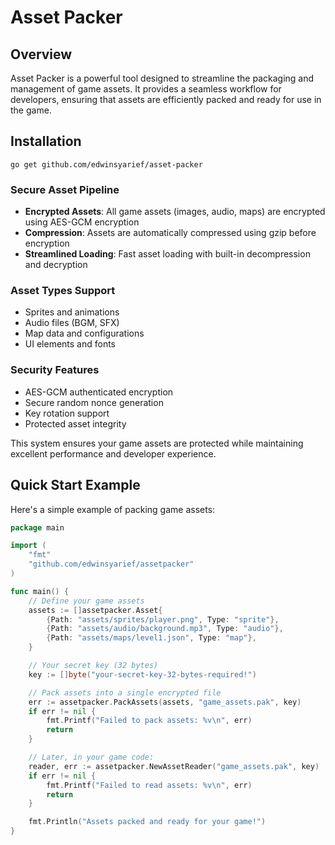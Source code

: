 # Asset Packer

## Overview

Asset Packer is a powerful tool designed to streamline the packaging and management of game assets. It provides a seamless workflow for developers, ensuring that assets are efficiently packed and ready for use in the game.

## Installation

`go get github.com/edwinsyarief/asset-packer`

### Secure Asset Pipeline

- **Encrypted Assets**: All game assets (images, audio, maps) are encrypted using AES-GCM encryption
- **Compression**: Assets are automatically compressed using gzip before encryption
- **Streamlined Loading**: Fast asset loading with built-in decompression and decryption

### Asset Types Support

- Sprites and animations
- Audio files (BGM, SFX)
- Map data and configurations
- UI elements and fonts

### Security Features

- AES-GCM authenticated encryption
- Secure random nonce generation
- Key rotation support
- Protected asset integrity

This system ensures your game assets are protected while maintaining excellent performance and developer experience.

## Quick Start Example

Here's a simple example of packing game assets:

```go
package main

import (
    "fmt"
    "github.com/edwinsyarief/assetpacker"
)

func main() {
    // Define your game assets
    assets := []assetpacker.Asset{
        {Path: "assets/sprites/player.png", Type: "sprite"},
        {Path: "assets/audio/background.mp3", Type: "audio"},
        {Path: "assets/maps/level1.json", Type: "map"},
    }

    // Your secret key (32 bytes)
    key := []byte("your-secret-key-32-bytes-required!")

    // Pack assets into a single encrypted file
    err := assetpacker.PackAssets(assets, "game_assets.pak", key)
    if err != nil {
        fmt.Printf("Failed to pack assets: %v\n", err)
        return
    }

    // Later, in your game code:
    reader, err := assetpacker.NewAssetReader("game_assets.pak", key)
    if err != nil {
        fmt.Printf("Failed to read assets: %v\n", err)
        return
    }

    fmt.Println("Assets packed and ready for your game!")
}
